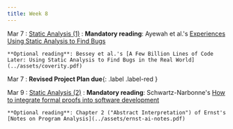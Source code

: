 ```yaml
---
title: Week 8
---
```


Mar 7
: [Static Analysis (1)](#)
  : **Mandatory reading**: Ayewah et al.'s [Experiences Using Static Analysis to Find Bugs](../assets/findbugs.pdf)

    **Optional reading**: Bessey et al.'s [A Few Billion Lines of Code Later: Using Static Analysis to Find Bugs in the Real World](../assets/coverity.pdf) 

Mar 7
 : **Revised Project Plan due**{: .label .label-red } 


Mar 9
: [Static Analysis (2)](#)
  : **Mandatory reading**: Schwartz-Narbonne's [How to integrate formal proofs into software development](https://www.amazon.science/blog/how-to-integrate-formal-proofs-into-software-development)

    **Optional reading**: Chapter 2 ("Abstract Interpretation") of Ernst's [Notes on Program Analysis](../assets/ernst-ai-notes.pdf)

